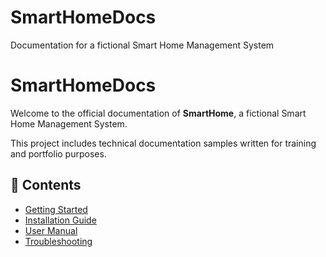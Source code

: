 # SmartHomeDocs
Documentation for a fictional Smart Home Management System
# SmartHomeDocs

Welcome to the official documentation of **SmartHome**, a fictional Smart Home Management System.

This project includes technical documentation samples written for training and portfolio purposes.

## 📄 Contents

- [Getting Started](getting-started.md)
- [Installation Guide](installation-guide.md)
- [User Manual](user-manual.md)
- [Troubleshooting](troubleshooting.md)
